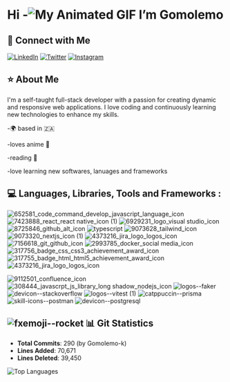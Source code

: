 # Hi  -![My Animated GIF](https://user-images.githubusercontent.com/18350557/176309783-0785949b-9127-417c-8b55-ab5a4333674e.gif) I’m Gomolemo

## 🤝 Connect with Me

[![LinkedIn](https://img.icons8.com/color/48/000000/linkedin.png)](http://www.linkedin.com/in/gomolemo-kgatitsoe) [![Twitter](https://img.icons8.com/color/48/000000/twitter.png)](https://x.com/lifeasgomolemo) [![Instagram](https://img.icons8.com/color/48/000000/instagram-new.png)](https://www.instagram.com/_.lifeasgomolemo/)


## ⭐  About Me
I'm a self-taught full-stack developer with a passion for creating dynamic and responsive web applications. I love coding and continuously learning new technologies to enhance my skills.

-🌍 based in 🇿🇦

-loves anime 🌸

-reading 📖

-love learning new softwares, lanuages and frameworks 

## 💻 Languages, Libraries, Tools and Frameworks :
![652581_code_command_develop_javascript_language_icon](https://github.com/user-attachments/assets/ed10d796-b3f1-42c7-a935-164342b2d832)    ![7423888_react_react native_icon (1)](https://github.com/user-attachments/assets/da7124ed-3749-4e5e-bac0-62062c4b9483) ![6929231_logo_visual studio_icon](https://github.com/user-attachments/assets/dddee35c-1235-41b0-828b-80eb571a88d5)  ![8725846_github_alt_icon](https://github.com/user-attachments/assets/be50a84f-e62b-43c2-9e70-ca55cb19244d) ![typescript](https://github.com/user-attachments/assets/8420f6bd-8e81-4e60-92d1-95c4597c0348)  ![9073628_tailwind_icon](https://github.com/user-attachments/assets/99387a10-0e7d-4824-a580-692fa5768018)  ![9073320_nextjs_icon (1)](https://github.com/user-attachments/assets/56483301-25dd-48d8-81bd-02112d39dca6)
![4373216_jira_logo_logos_icon](https://github.com/user-attachments/assets/094ba82f-39b5-4c9b-8f27-85b685a41760)
![7156618_git_github_icon](https://github.com/user-attachments/assets/620d8d1d-44ee-4ebb-b0e4-b669118734e7)
![2993785_docker_social media_icon](https://github.com/user-attachments/assets/0e8ea6dd-5d74-4653-a2bf-94f9c2fb7a97)
![317756_badge_css_css3_achievement_award_icon](https://github.com/user-attachments/assets/9c7fd79d-15b0-497a-a784-925ad9ab0b07)
![317755_badge_html_html5_achievement_award_icon](https://github.com/user-attachments/assets/6a473c30-c16f-4272-bca3-66de6508ae85)
![4373216_jira_logo_logos_icon](https://github.com/user-attachments/assets/9e150dc0-4195-4342-9055-8d6409fc4b19)

![9112501_confluence_icon](https://github.com/user-attachments/assets/5aa8ab8c-ff35-4c90-9c5f-e73864b4ee44)  ![308444_javascrpt_js_library_long shadow_nodejs_icon](https://github.com/user-attachments/assets/4b0eba34-c437-4d1c-bc81-ad458957ec6c)
![logos--faker](https://github.com/user-attachments/assets/7f13f8f3-b458-4ab5-8a59-a7082250993e)
![devicon--stackoverflow](https://github.com/user-attachments/assets/b22a105a-8f50-4035-b399-c79ee822874e)
![logos--vitest (1)](https://github.com/user-attachments/assets/9e855817-3ac3-4ff4-a282-c6d95d7bff19)
![catppuccin--prisma](https://github.com/user-attachments/assets/6b001b32-766f-4f23-bed3-46d9ac8d943a)
![skill-icons--postman](https://github.com/user-attachments/assets/1f3d57f8-ab4b-4456-9a49-5f925103e3c6)
![devicon--postgresql](https://github.com/user-attachments/assets/efa7b42d-1356-4236-ad40-2581e118dfaf)




## ![fxemoji--rocket](https://github.com/user-attachments/assets/d225d121-9034-45e1-b87e-9eb95e02895d) 📊 Git Statistics



- **Total Commits**: 290 (by Gomolemo-k)
- **Lines Added**: 70,671
- **Lines Deleted**: 39,450




![Top Languages](https://github-readme-stats.vercel.app/api/top-langs/?username=Gomolemo-k&layout=compact&theme=radical)





